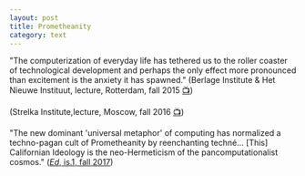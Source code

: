 ```yaml
---
layout: post
title: Prometheanity
category: text
---
```


"The computerization of everyday life has tethered us to the roller coaster of technological development and perhaps the only effect more pronounced than excitement is the anxiety it has spawned." \(Berlage Institute &amp; Het Nieuwe Instituut, lecture, Rotterdam, fall 2015 [📺](http://www.theberlage.nl/events/details/2015_10_30_prometheanity)\)

\(Strelka Institute,lecture, Moscow, fall 2016 [📺](http://strelka.com/en/events/event/2016/09/02/guggenheim-curator-about-the-role-of-an-architect-in-digital-world)\)

"The new dominant 'universal metaphor' of computing has normalized a techno-pagan cult of Prometheanity by reenchanting techné... [This] Californian Ideology is the neo-Hermeticism of the pancomputationalist cosmos." \([_Ed_, is.1, fall 2017]()\)
